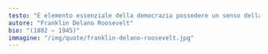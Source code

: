 ```yaml
---
testo: "È elemento essenziale della democrazia possedere un senso della storia"
autore: "Franklin Delano Roosevelt"
bio: "(1882 – 1945)"
immagine: "/img/quote/franklin-delano-roosevelt.jpg"
---
```

